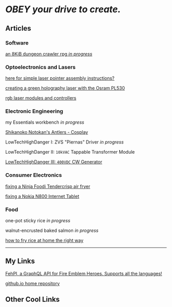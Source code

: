 # *OBEY your drive to create.*

## Articles

### Software

[an 8KiB dungeon crawler rpg *in progress*](/posts/tiny-dungeon/dungeon.md)

### Optoelectronics and Lasers

[here for simple laser pointer assembly instructions?](/posts/assembly-instructions/variant-1.md)

[creating a green holography laser with the Osram PL530](/posts/perfect-pointer/holographer.md)

[rgb laser modules and controllers](/posts/rgb-laser/rgb.md)

### Electronic Engineering

my Essentials workbench *in progress*

[Shikanoko Notokan's Antlers - Cosplay](/posts/antlers/antlers.md)

LowTechHighDanger I: ZVS "Piernas" Driver *in progress*

LowTechHighDanger II: `10kVAC` Tappable Transformer Module

[LowTechHighDanger III: `400VDC` CW Generator](/posts/cockcroft-walton/generator.md)

### Consumer Electronics

[fixing a Ninja Foodi Tendercrisp air fryer](/posts/air-fryer/fryer.md)

[fixing a Nokia N800 Internet Tablet](/posts/nokia/nokia.md)

### Food

one-pot sticky rice *in progress*

walnut-encrusted baked salmon *in progress*

[how to fry rice at home the right way](/posts/cooking/rice.md)

---

## My Links

[FehPI, a GraphQL API for Fire Emblem Heroes. Supports all the languages!](https://feh-pi.vercel.app)

[github.io home repository](https://github.com/MrCocoNuat/mrcoconuat.github.io)

## Other Cool Links
